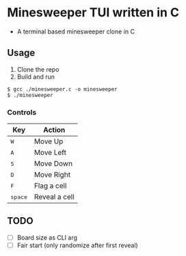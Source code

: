 # Minesweeper TUI written in C
- A terminal based minesweeper clone in C

## Usage
1. Clone the repo
2. Build and run
```console
$ gcc ./minesweeper.c -o minesweeper
$ ./minesweeper
```

### Controls
| Key              | Action        |
| ---------------- | ------------- |
| <kbd>W</kbd>     | Move Up       |
| <kbd>A</kbd>     | Move Left     |
| <kbd>S</kbd>     | Move Down     |
| <kbd>D</kbd>     | Move Right    |
| <kbd>F</kbd>     | Flag a cell   |
| <kbd>space</kbd> | Reveal a cell |

## TODO
- [ ] Board size as CLI arg
- [ ] Fair start (only randomize after first reveal)